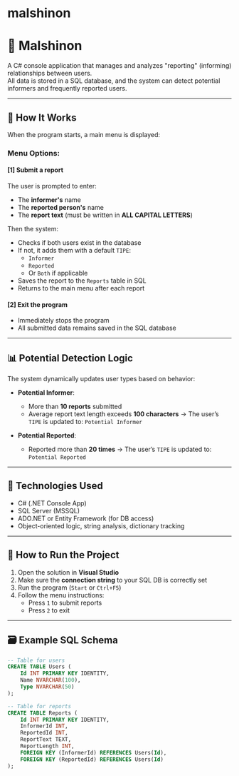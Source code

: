 # malshinon
# 📓 Malshinon

A C# console application that manages and analyzes "reporting" (informing) relationships between users.  
All data is stored in a SQL database, and the system can detect potential informers and frequently reported users.

---

## 🧭 How It Works

When the program starts, a main menu is displayed:


### Menu Options:

#### [1] Submit a report

The user is prompted to enter:
- The **informer's** name
- The **reported person's** name
- The **report text** (must be written in **ALL CAPITAL LETTERS**)

Then the system:
- Checks if both users exist in the database
- If not, it adds them with a default `TIPE`:
  - `Informer`
  - `Reported`
  - Or `Both` if applicable
- Saves the report to the `Reports` table in SQL
- Returns to the main menu after each report

#### [2] Exit the program

- Immediately stops the program
- All submitted data remains saved in the SQL database

---

## 📊 Potential Detection Logic

The system dynamically updates user types based on behavior:

- **Potential Informer**:
  - More than **10 reports** submitted
  - Average report text length exceeds **100 characters**
  → The user’s `TIPE` is updated to: `Potential Informer`

- **Potential Reported**:
  - Reported more than **20 times**
  → The user’s `TIPE` is updated to: `Potential Reported`

---

## 🧰 Technologies Used

- C# (.NET Console App)
- SQL Server (MSSQL)
- ADO.NET or Entity Framework (for DB access)
- Object-oriented logic, string analysis, dictionary tracking

---

## 🚀 How to Run the Project

1. Open the solution in **Visual Studio**
2. Make sure the **connection string** to your SQL DB is correctly set
3. Run the program (`Start` or `Ctrl+F5`)
4. Follow the menu instructions:
   - Press `1` to submit reports
   - Press `2` to exit

---

## 🗃️ Example SQL Schema

```sql
-- Table for users
CREATE TABLE Users (
    Id INT PRIMARY KEY IDENTITY,
    Name NVARCHAR(100),
    Type NVARCHAR(50)
);

-- Table for reports
CREATE TABLE Reports (
    Id INT PRIMARY KEY IDENTITY,
    InformerId INT,
    ReportedId INT,
    ReportText TEXT,
    ReportLength INT,
    FOREIGN KEY (InformerId) REFERENCES Users(Id),
    FOREIGN KEY (ReportedId) REFERENCES Users(Id)
);
